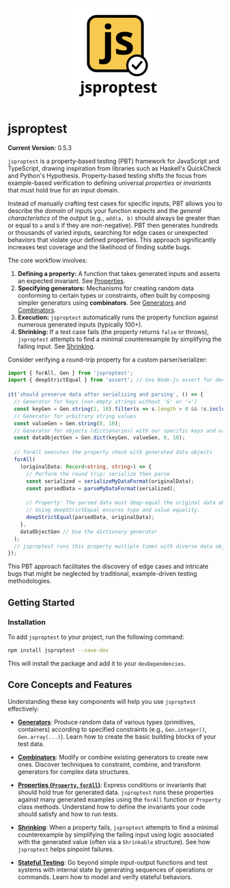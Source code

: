<p align="center">
  <img src="docs/jsproptest.svg" alt="jsproptest logo" width="200"/>
</p>

# jsproptest

**Current Version:** 0.5.3

`jsproptest` is a property-based testing (PBT) framework for JavaScript and TypeScript, drawing inspiration from libraries such as Haskell's QuickCheck and Python's Hypothesis. Property-based testing shifts the focus from example-based verification to defining universal *properties* or *invariants* that must hold true for an input domain.

Instead of manually crafting test cases for specific inputs, PBT allows you to describe the *domain* of inputs your function expects and the *general characteristics* of the output (e.g., `add(a, b)` should always be greater than or equal to `a` and `b` if they are non-negative). PBT then generates hundreds or thousands of varied inputs, searching for edge cases or unexpected behaviors that violate your defined properties. This approach significantly increases test coverage and the likelihood of finding subtle bugs.

The core workflow involves:

1.  **Defining a property:** A function that takes generated inputs and asserts an expected invariant. See [Properties](./docs/properties.md).
2.  **Specifying generators:** Mechanisms for creating random data conforming to certain types or constraints, often built by composing simpler generators using **combinators**. See [Generators](./docs/generators.md) and [Combinators](./docs/combinators.md).
3.  **Execution:** `jsproptest` automatically runs the property function against numerous generated inputs (typically 100+).
4.  **Shrinking:** If a test case fails (the property returns `false` or throws), `jsproptest` attempts to find a minimal counterexample by simplifying the failing input. See [Shrinking](./docs/shrinking.md).

Consider verifying a round-trip property for a custom parser/serializer:

```typescript
import { forAll, Gen } from 'jsproptest';
import { deepStrictEqual } from 'assert'; // Use Node.js assert for deep equality

it('should preserve data after serializing and parsing', () => {
  // Generator for keys (non-empty strings without '&' or '=')
  const keyGen = Gen.string(1, 10).filter(s => s.length > 0 && !s.includes('&') && !s.includes('='));
  // Generator for arbitrary string values
  const valueGen = Gen.string(0, 10);
  // Generator for objects (dictionaries) with our specific keys and values
  const dataObjectGen = Gen.dict(keyGen, valueGen, 0, 10);

  // forAll executes the property check with generated data objects
  forAll(
    (originalData: Record<string, string>) => {
      // Perform the round trip: serialize then parse
      const serialized = serializeMyDataFormat(originalData);
      const parsedData = parseMyDataFormat(serialized);

      // Property: The parsed data must deep-equal the original data object.
      // Using deepStrictEqual ensures type and value equality.
      deepStrictEqual(parsedData, originalData);
    },
    dataObjectGen // Use the dictionary generator
  );
  // jsproptest runs this property multiple times with diverse data objects.
});
```

This PBT approach facilitates the discovery of edge cases and intricate bugs that might be neglected by traditional, example-driven testing methodologies.

## Getting Started

### Installation

To add `jsproptest` to your project, run the following command:

```bash
npm install jsproptest --save-dev
```
This will install the package and add it to your `devDependencies`.

## Core Concepts and Features

Understanding these key components will help you use `jsproptest` effectively:

*   **[Generators](./docs/generators.md)**: Produce random data of various types (primitives, containers) according to specified constraints (e.g., `Gen.integer()`, `Gen.array(...)`). Learn how to create the basic building blocks of your test data.

*   **[Combinators](./docs/combinators.md)**: Modify or combine existing generators to create new ones. Discover techniques to constraint, combine, and transform generators for complex data structures.

*   **[Properties (`Property`, `forAll`)](./docs/properties.md)**: Express conditions or invariants that should hold true for generated data. `jsproptest` runs these properties against many generated examples using the `forAll` function or `Property` class methods. Understand how to define the invariants your code should satisfy and how to run tests.

*   **[Shrinking](./docs/shrinking.md)**: When a property fails, `jsproptest` attempts to find a minimal counterexample by simplifying the failing input using logic associated with the generated value (often via a `Shrinkable` structure). See how `jsproptest` helps pinpoint failures.

*   **[Stateful Testing](./docs/stateful-testing.md)**: Go beyond simple input-output functions and test systems with internal state by generating sequences of operations or commands. Learn how to model and verify stateful behaviors.